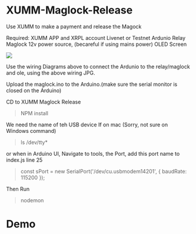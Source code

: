 # XUMM-Maglock-Release
Use XUMM to make a payment and release the Magock

Required:
XUMM APP and XRPL account Livenet or Testnet
Ardunio
Relay
Maglock
12v power source, (becareful if using mains power)
OLED Screen



![](Maglock/public/images/Xumm%20MAglock%20Release.jpg)

Use the wiring Diagrams above to connect the Ardunio to the relay/maglock and ole, using the above wiring JPG.

Upload the maglock.ino to the Arduino.(make sure the serial monitor is closed on the Arduino)

CD to XUMM Maglock Release

>NPM install

We need the name of teh USB device
If on mac (Sorry, not sure on Windows command)
> ls /dev/tty*

or when in Arduino UI, Navigate to tools, the Port, add this port name to index.js line 25
> const sPort = new SerialPort('/dev/cu.usbmodem14201', { baudRate: 115200 });

Then Run

> nodemon

# Demo

